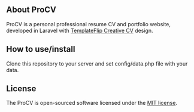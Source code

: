 ## About ProCV

ProCV is a personal professional resume CV and portfolio website, developed in Laravel with [TemplateFlip Creative CV](https://templateflip.com/templates/creative-cv/) design.

## How to use/install

Clone this repository to your server and set config/data.php file with your data.

## License

The ProCV is open-sourced software licensed under the [MIT license](https://opensource.org/licenses/MIT).
